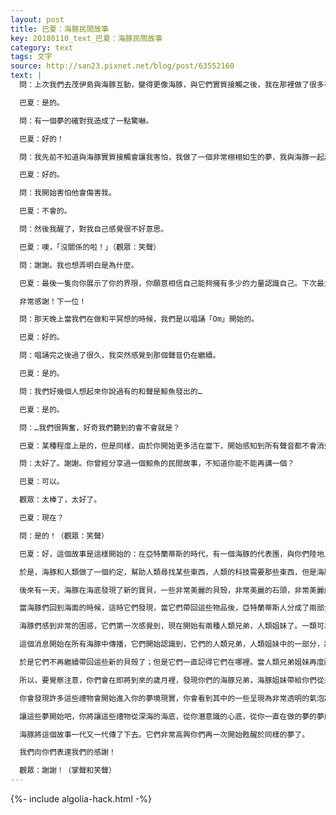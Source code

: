 ```yaml
---
layout: post
title: 巴夏：海豚民間故事
key: 20180110_text_巴夏：海豚民間故事
category: text
tags: 文字
source: http://san23.pixnet.net/blog/post/63552160
text: |
  問：上次我們去茂伊島與海豚互動，變得更像海豚，與它們實質接觸之後，我在那裡做了很多有關水的夢。

  巴夏：是的。

  問：有一個夢的確對我造成了一點驚嚇。

  巴夏：好的！

  問：我先前不知道與海豚實質接觸會讓我害怕，我做了一個非常栩栩如生的夢，我與海豚一起游，大約有六隻，玩耍的時候最後一隻海豚進來了，它非常的大，能量是如此的強烈，我開始感到極大的恐懼。

  巴夏：好的。

  問：我開始害怕他會傷害我。

  巴夏：不會的。

  問：然後我醒了，對我自己感覺很不好意思。

  巴夏：噢，「沒關係的啦！」（觀眾：笑聲）

  問：謝謝。我也想弄明白是為什麼。

  巴夏：最後一隻向你展示了你的界限，你願意相信自己能夠擁有多少的力量認識自己。下次最大的那只會第一個出現。（觀眾：笑聲）搞不好，最後出現的會是一頭鯨魚！（更多的笑聲）

  非常感謝！下一位！

  問：那天晚上當我們在做和平冥想的時候，我們是以唱誦「Om」開始的。

  巴夏：好的。

  問：唱誦完之後過了很久，我突然感覺到那個聲音仍在繼續。

  巴夏：是的。

  問：我們好幾個人想起來你說過有的和聲是鯨魚發出的…

  巴夏：是的。

  問：…我們很興奮，好奇我們聽到的會不會就是？

  巴夏：某種程度上是的，但是同樣，由於你開始更多活在當下，開始感知到所有聲音都不會消失。那個「Om」現在仍然存在著。你給了自己一個提示，它永遠都會持續下去。

  問：太好了。謝謝。你曾經分享過一個鯨魚的民間故事，不知道你能不能再講一個？

  巴夏：可以。

  觀眾：太棒了，太好了。

  巴夏：現在？

  問：是的！（觀眾：笑聲）

  巴夏：好，這個故事是這樣開始的：在亞特蘭蒂斯的時代，有一個海豚的代表團，與你們陸地上的人類科學家—雖然與你們今天所知的科學家並不完全一樣—交流頻繁。它們能夠在海床上找到一些東西，那些東西是人類無法取得的，但是對於海豚來說是很容易的。

  於是，海豚和人類做了一個約定，幫助人類尋找某些東西，人類的科技需要那些東西，但是海豚並不需要。於是，一點一點的，海豚從海底帶來了越來越多的金屬礦物給人類製造他們的機械。帶去了越來越多如今已經不復存在的晶礦給亞特蘭蒂斯人，用來製造各種各樣的機器。

  後來有一天，海豚在海底發現了新的寶貝，一些非常美麗的貝殼，非常美麗的石頭，非常美麗的水晶，各種顏色都有。它們想，人類一定會喜歡這些新的東西；於是就把這些貝殼，這些石頭，這些水晶帶到了海面。

  當海豚們回到海面的時候，這時它們發現，當它們帶回這些物品後，亞特蘭蒂斯人分成了兩部分：一部分人能夠欣賞海豚新發現的這些新途徑，新聯繫，新符號，而另一些人，不知道為什麼，卻不能。

  海豚們感到非常的困惑，它們第一次感覺到，現在開始有兩種人類兄弟，人類姐妹了。一類可以理解和認同海豚，一類變得更加僵化，不能接受變化，無法看見不一樣的美麗，而是反覆期待著同樣的東西，不能忍受任何偏差。

  這個消息開始在所有海豚中傳播，它們開始認識到，它們的人類兄弟，人類姐妹中的一部分，將會沉睡到一個不同類型的夢裡，而且將一直沉睡一萬年。

  於是它們不再繼續帶回這些新的貝殼了；但是它們一直記得它們在哪裡。當人類兄弟姐妹再度醒來的時候，它們會再度從海底帶回這些水晶，這些貝殼，這些石塊給新甦醒的人類，讓他們知道，他們又再次分享著同一個夢了。

  所以，要覺察注意，你們會在即將到來的歲月裡，發現你們的海豚兄弟，海豚姐妹帶給你們從未見過的東西，但是那是你們在很久很久以前，曾經知曉的東西。當你們再次見到這些東西時，許多的情感，許多的眼淚，許多的喜悅會從那些從海豚那裡接收這些禮物的人的心裡流出。因為那將意味著你們再度甦醒了，甦醒於和海豚同樣的夢裡。它們將會歡呼，你們之間將會有許多的歡樂和分享。

  你會發現許多這些禮物會開始進入你的夢境現實，你會看到其中的一些呈現為非常透明的氣泡狀的水晶球，它們包含著振動意識，當你握住它們，你會從心裡，從頭腦裡，知道海豚們在對你說什麼。

  讓這些夢開始吧，你將讓這些禮物從深海的海底，從你潛意識的心底，從你一直在做的夢的夢底，帶到海面，帶到陽光下，帶到陸地上，帶到你的意識裡，帶到你現在要做的新的夢裡，它也是你許久以前曾經做過的夢。

  海豚將這個故事一代又一代傳了下去。它們非常高興你們再一次開始甦醒於同樣的夢了。

  我們向你們表達我們的感謝！

  觀眾：謝謝！（掌聲和笑聲）
---
```


{%- include algolia-hack.html -%}
